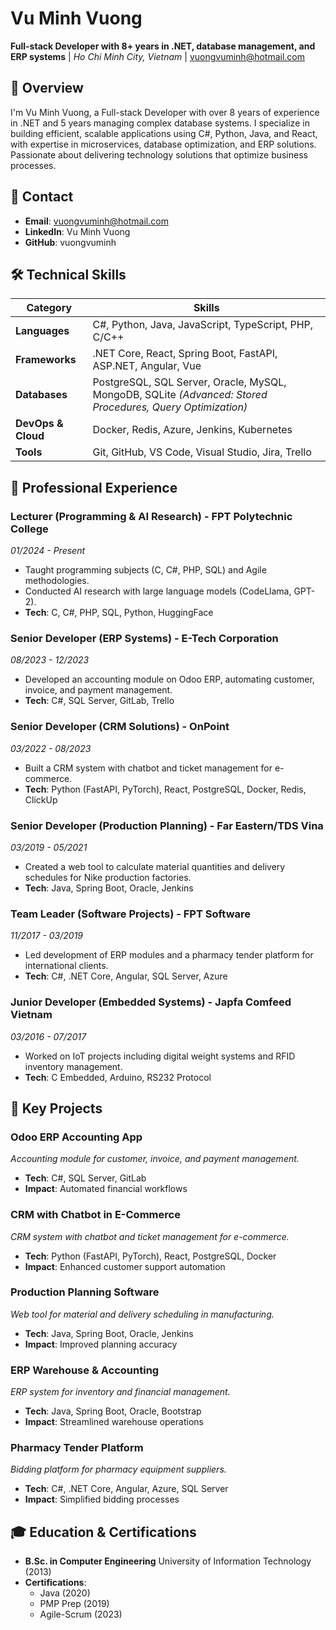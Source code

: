 # Vu Minh Vuong

**Full-stack Developer with 8+ years in .NET, database management, and ERP systems** | *Ho Chi Minh City, Vietnam* | [vuongvuminh@hotmail.com](mailto:vuongvuminh@hotmail.com)

## 📖 Overview

I'm Vu Minh Vuong, a Full-stack Developer with over 8 years of experience in .NET and 5 years managing complex database systems. I specialize in building efficient, scalable applications using C#, Python, Java, and React, with expertise in microservices, database optimization, and ERP solutions. Passionate about delivering technology solutions that optimize business processes.

## 📍 Contact

- **Email**: [vuongvuminh@hotmail.com](mailto:vuongvuminh@hotmail.com)
- **LinkedIn**: Vu Minh Vuong
- **GitHub**: vuongvuminh

## 🛠️ Technical Skills

| Category | Skills |
|----------|--------|
| **Languages** | C#, Python, Java, JavaScript, TypeScript, PHP, C/C++ |
| **Frameworks** | .NET Core, React, Spring Boot, FastAPI, ASP.NET, Angular, Vue |
| **Databases** | PostgreSQL, SQL Server, Oracle, MySQL, MongoDB, SQLite *(Advanced: Stored Procedures, Query Optimization)* |
| **DevOps & Cloud** | Docker, Redis, Azure, Jenkins, Kubernetes |
| **Tools** | Git, GitHub, VS Code, Visual Studio, Jira, Trello |

## 💼 Professional Experience

### Lecturer (Programming & AI Research) - FPT Polytechnic College
*01/2024 - Present*
- Taught programming subjects (C, C#, PHP, SQL) and Agile methodologies.
- Conducted AI research with large language models (CodeLlama, GPT-2).
- **Tech**: C, C#, PHP, SQL, Python, HuggingFace

### Senior Developer (ERP Systems) - E-Tech Corporation
*08/2023 - 12/2023*
- Developed an accounting module on Odoo ERP, automating customer, invoice, and payment management.
- **Tech**: C#, SQL Server, GitLab, Trello

### Senior Developer (CRM Solutions) - OnPoint
*03/2022 - 08/2023*
- Built a CRM system with chatbot and ticket management for e-commerce.
- **Tech**: Python (FastAPI, PyTorch), React, PostgreSQL, Docker, Redis, ClickUp

### Senior Developer (Production Planning) - Far Eastern/TDS Vina
*03/2019 - 05/2021*
- Created a web tool to calculate material quantities and delivery schedules for Nike production factories.
- **Tech**: Java, Spring Boot, Oracle, Jenkins

### Team Leader (Software Projects) - FPT Software
*11/2017 - 03/2019*
- Led development of ERP modules and a pharmacy tender platform for international clients.
- **Tech**: C#, .NET Core, Angular, SQL Server, Azure

### Junior Developer (Embedded Systems) - Japfa Comfeed Vietnam
*03/2016 - 07/2017*
- Worked on IoT projects including digital weight systems and RFID inventory management.
- **Tech**: C Embedded, Arduino, RS232 Protocol

## 🌟 Key Projects

### Odoo ERP Accounting App
*Accounting module for customer, invoice, and payment management.*
- **Tech**: C#, SQL Server, GitLab
- **Impact**: Automated financial workflows

### CRM with Chatbot in E-Commerce
*CRM system with chatbot and ticket management for e-commerce.*
- **Tech**: Python (FastAPI, PyTorch), React, PostgreSQL, Docker
- **Impact**: Enhanced customer support automation

### Production Planning Software
*Web tool for material and delivery scheduling in manufacturing.*
- **Tech**: Java, Spring Boot, Oracle, Jenkins
- **Impact**: Improved planning accuracy

### ERP Warehouse & Accounting
*ERP system for inventory and financial management.*
- **Tech**: Java, Spring Boot, Oracle, Bootstrap
- **Impact**: Streamlined warehouse operations

### Pharmacy Tender Platform
*Bidding platform for pharmacy equipment suppliers.*
- **Tech**: C#, .NET Core, Angular, Azure, SQL Server
- **Impact**: Simplified bidding processes

## 🎓 Education & Certifications

- **B.Sc. in Computer Engineering** University of Information Technology (2013)
- **Certifications**: 
  - Java (2020)
  - PMP Prep (2019)
  - Agile-Scrum (2023)
